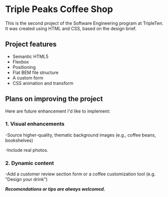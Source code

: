 # Triple Peaks Coffee Shop

This is the second project of the Software Engineering program at TripleTen. It was created using HTML and CSS, based on the design brief.

## Project features

- Semantic HTML5
- Flexbox
- Positioning
- Flat BEM file structure
- A custom form
- CSS animation and transform

## Plans on improving the project

Here are future enhancement I'd like to implement:

### 1. **Visual enhancements**

-Source higher-quality, thematic background images (e.g., coffee beans, bookshelves)

-Include real photos.

### 2. **Dynamic content**

-Add a customer review section form or a coffee customization tool (e.g. "Design your drink")

**_Recomendations or tips are always welcomed._**
